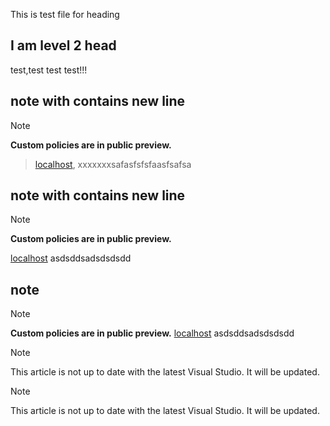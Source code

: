 
This is test file for heading

## I am level 2 head
test,test test test!!!


## note with contains new line

> [!NOTE]
> **Custom policies are in public preview.**

> [localhost](http://localhost/), xxxxxxxsafasfsfsfaasfsafsa

## note with contains new line 

> [!NOTE]
> **Custom policies are in public preview.**
>
> [localhost](http://localhost/) asdsddsadsdsdsdd

## note
> [!NOTE]
> **Custom policies are in public preview.**
> [localhost](http://localhost/) asdsddsadsdsdsdd


> [!NOTE]
This article is not up to date with the latest Visual Studio.  It will be updated.

> [!NOTE]
>This article is not up to date with the latest Visual Studio.  It will be updated.
